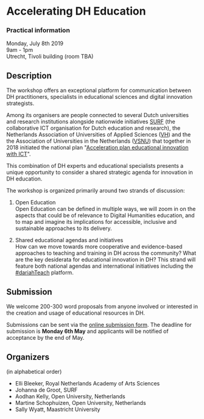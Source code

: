 # Accelerating DH Education

### Practical information
Monday, July 8th 2019  
9am - 1pm  
Utrecht, Tivoli building (room TBA)

## Description

The workshop offers an exceptional platform for communication between DH practitioners, specialists in educational sciences and digital innovation strategists. 

Among its organisers are people connected to several Dutch universities and research institutions alongside nationwide initiatives [SURF](https://surf.nl) (the collaborative ICT organisation for Dutch education and research), the Netherlands Association of Universities of Applied Sciences ([VH](https://www.vereniginghogescholen.nl/english)) and the the Association of Universities in the Netherlands ([VSNU](https://vsnu.nl/en_GB/)) that together in 2018 initiated the national plan "[Acceleration plan educational innovation with ICT](https://www.thedigitalsociety.info/acceleration-plan-for-innovation-in-education-with-ict/)". 

This combination of DH experts and educational specialists presents a unique opportunity to consider a shared strategic agenda for innovation in DH education. 

The workshop is organized primarily around two strands of discussion: 

1. Open Education  
Open Education can be defined in multiple ways, we will zoom in on the aspects that could be of relevance to Digital Humanities education, and to map and imagine its implications for accessible, inclusive and sustainable approaches to its delivery. 

2. Shared educational agendas and initiatives  
How can we move towards more cooperative and evidence-based approaches to teaching and training in DH across the community? What are the key desiderata for educational innovation in DH? This strand will feature both national agendas and international initiatives including the [#dariahTeach](https://teach.dariah.eu/) platform.


## Submission

We welcome 200-300 word proposals from anyone involved or interested in the creation and usage of educational resources in DH.

Submissions can be sent via the [online submission form](https://docs.google.com/forms/d/e/1FAIpQLSehm6IWZ3LoXbc6ZLhlAGxq-0C84sSahOXIod5khexuF4dWxg/viewform?usp=sf_link). The deadline for submission is **Monday 6th May** and applicants will be notified of acceptance by the end of May.

## Organizers
(in alphabetical order)
- Elli Bleeker, Royal Netherlands Academy of Arts Sciences
- Johanna de Groot, SURF
- Aodhan Kelly, Open University, Netherlands
- Martine Schophuizen, Open University, Netherlands
- Sally Wyatt, Maastricht University

